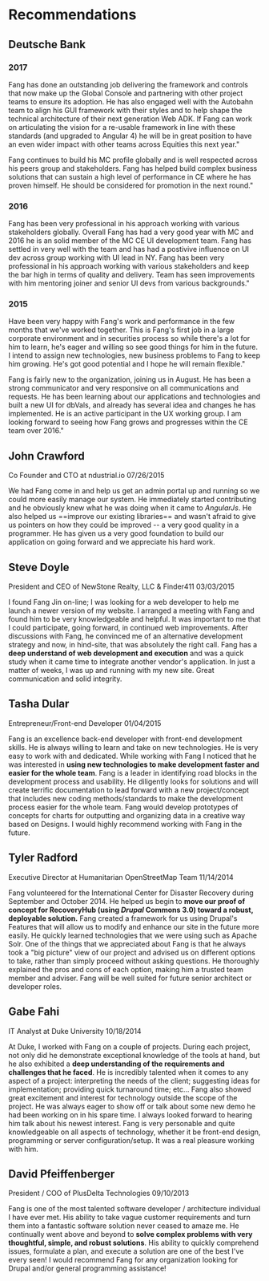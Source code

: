 # Recommendations

## Deutsche Bank

### 2017

Fang has done an outstanding job delivering the framework and controls that now make up the Global Console and partnering with other project teams to ensure its adoption. He has also engaged well with the Autobahn team to align his GUI framework with their styles and to help shape the technical architecture of their next generation Web ADK. If Fang can work on articulating the vision for a re-usable framework in line with these standards (and upgraded to Angular 4) he will be in great position to have an even wider impact with other teams across Equities this next year."

Fang continues to build his MC profile globally and is well respected across his peers group and stakeholders. Fang has helped build complex business solutions that can sustain a high level of performance in CE where he has proven himself. He should be considered for promotion in the next round."

### 2016 

Fang has been very professional in his approach working with various stakeholders globally. Overall Fang has had a very good year with MC and 2016 he is an solid member of the MC CE UI development team. Fang has settled in very well with the team and has had a postivive influence on UI dev across group working with UI lead in NY. Fang has been very professional in his approach working with various stakeholders and keep the bar high in terms of quality and delivery. Team has seen improvements with him mentoring joiner and senior UI devs from various backgrounds."

### 2015

Have been very happy with Fang's work and performance in the few months that we've worked together. This is Fang's first job in a large corporate environment and in securities process so while there's a lot for him to learn, he's eager and willing so see good things for him in the future. I intend to assign new technologies, new business problems to Fang to keep him growing. He's got good potential and I hope he will remain flexible."

Fang is fairly new to the organization, joining us in August. He has been a strong communicator and very responsive on all communications and requests. He has been learning about our applications and technologies and built a new UI for dbVals, and already has several idea and changes he has implemented. He is an active participant in the UX working group. I am looking forward to seeing how Fang grows and progresses within the CE team over 2016."

## John Crawford
Co Founder and CTO at ndustrial.io
07/26/2015

We had Fang come in and help us get an admin portal up and running so we could more easily manage our system. He immediately started contributing and he obviously knew what he was doing when it came to *AngularJs*. He also helped us ==improve our existing libraries== and wasn't afraid to give us pointers on how they could be improved -- a very good quality in a programmer. He has given us a very good foundation to build our application on going forward and we appreciate his hard work.

## Steve Doyle
President and CEO of NewStone Realty, LLC & Finder411
03/03/2015

I found Fang Jin on-line; I was looking for a web developer to help me launch a newer version of my website. I arranged a meeting with Fang and found him to be very knowledgeable and helpful. It was important to me that I could participate, going forward, in continued web improvements. After discussions with Fang, he convinced me of an alternative development strategy and now, in hind-site, that was absolutely the right call. Fang has a **deep understand of web development and execution** and was a quick study when it came time to integrate another vendor's application. In just a matter of weeks, I was up and running with my new site. Great communication and solid integrity. 


## Tasha Dular
Entrepreneur/Front-end Developer
01/04/2015

Fang is an excellence back-end developer with front-end development skills. He is always willing to learn and take on new technologies. He is very easy to work with and dedicated. While working with Fang I noticed that he was interested in **using new technologies to make development faster and easier for the whole team**. Fang is a leader in identifying road blocks in the development process and usability. He diligently looks for solutions and will create terrific documentation to lead forward with a new project/concept that includes new coding methods/standards to make the development process easier for the whole team. Fang would develop prototypes of concepts for charts for outputting and organizing data in a creative way based on Designs. I would highly recommend working with Fang in the future.

## Tyler Radford
Executive Director at Humanitarian OpenStreetMap Team
11/14/2014

Fang volunteered for the International Center for Disaster Recovery during September and October 2014. He helped us begin to **move our proof of concept for RecoveryHub (using *Drupal* Commons 3.0) toward a robust, deployable solution.** Fang created a framework for us using Drupal's Features that will allow us to modify and enhance our site in the future more easily. He quickly learned technologies that we were using such as Apache Solr. One of the things that we appreciated about Fang is that he always took a "big picture" view of our project and advised us on different options to take, rather than simply proceed without asking questions. He thoroughly explained the pros and cons of each option, making him a trusted team member and adviser. Fang will be well suited for future senior architect or developer roles. 

## Gabe Fahi
IT Analyst at Duke University
10/18/2014

At Duke, I worked with Fang on a couple of projects. During each project, not only did he demonstrate exceptional knowledge of the tools at hand, but he also exhibited a **deep understanding of the requirements and challenges that he faced**. He is incredibly talented when it comes to any aspect of a project: interpreting the needs of the client; suggesting ideas for implementation; providing quick turnaround time; etc... Fang also showed great excitement and interest for technology outside the scope of the project. He was always eager to show off or talk about some new demo he had been working on in his spare time. I always looked forward to hearing him talk about his newest interest. Fang is very personable and quite knowledgeable on all aspects of technology, whether it be front-end design, programming or server configuration/setup. It was a real pleasure working with him. 

## David Pfeiffenberger
President / COO of PlusDelta Technologies
09/10/2013

Fang is one of the most talented software developer / architecture individual I have ever met. His ability to take vague customer requirements and turn them into a fantastic software solution never ceased to amaze me. He continually went above and beyond to **solve complex problems with very thoughtful, simple, and robust solutions**. His ability to quickly comprehend issues, formulate a plan, and execute a solution are one of the best I've every seen! I would recommend Fang for any organization looking for Drupal and/or general programming assistance!

